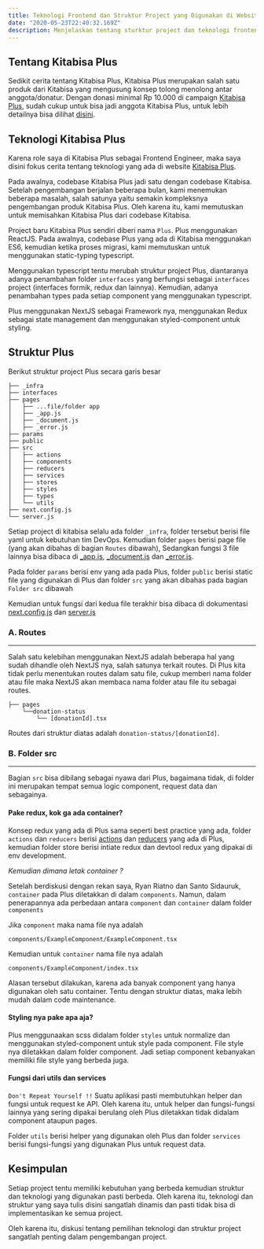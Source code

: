 ```yaml
---
title: Teknologi Frontend dan Struktur Project yang Digunakan di Website Kitabisa Plus
date: "2020-05-23T22:40:32.169Z"
description: Menjelaskan tentang sturktur project dan teknologi frontend apa aja yang ada website Kitabisa Plus.
---
```


## Tentang Kitabisa Plus

Sedikit cerita tentang Kitabisa Plus, Kitabisa Plus merupakan salah satu produk dari Kitabisa yang mengusung konsep tolong menolong antar anggota/donatur. Dengan donasi minimal Rp 10.000 di campaign [Kitabisa Plus](https://Plus.kitabisa.com/), sudah cukup untuk bisa jadi anggota Kitabisa Plus, untuk lebih detailnya bisa dilihat [disini](https://help.kitabisa.com/articles/360026481454-syarat--ketentuan-kitabisa-Plus).

## Teknologi Kitabisa Plus

Karena role saya di Kitabisa Plus sebagai Frontend Engineer, maka saya disini fokus cerita tentang teknologi yang ada di website [Kitabisa Plus](https://Plus.kitabisa.com/).

Pada awalnya, codebase Kitabisa Plus jadi satu dengan codebase Kitabisa. Setelah pengembangan berjalan beberapa bulan, kami menemukan beberapa masalah, salah satunya yaitu semakin kompleksnya pengembangan produk Kitabisa Plus. Oleh karena itu, kami memutuskan untuk memisahkan Kitabisa Plus dari codebase Kitabisa.

Project baru Kitabisa Plus sendiri diberi nama `Plus`. Plus menggunakan ReactJS. Pada awalnya, codebase Plus yang ada di Kitabisa menggunakan ES6, kemudian ketika proses migrasi, kami memutuskan untuk menggunakan static-typing typescript.

Menggunakan typescript tentu merubah struktur project Plus, diantaranya adanya penambahan folder `interfaces` yang berfungsi sebagai `interfaces` project (interfaces formik, redux dan lainnya). Kemudian, adanya penambahan types pada setiap component yang menggunakan typescript.

Plus menggunakan NextJS sebagai Framework nya, menggunakan Redux sebagai state management dan menggunakan styled-component untuk styling.

## Struktur Plus

Berikut struktur project Plus secara garis besar

```
├── _infra
├── interfaces
├── pages
│   ├── ...file/folder app
│   ├── _app.js
│   ├── _document.js
│   ├── _error.js
├── params
├── public
├── src
│   ├── actions
│   ├── components
│   ├── reducers
│   ├── services
│   ├── stores
│   ├── styles
│   ├── types
│   └── utils
├── next.config.js
└── server.js
```

Setiap project di kitabisa selalu ada folder `_infra`, folder tersebut berisi file yaml untuk kebutuhan tim DevOps.
Kemudian folder `pages` berisi page file (yang akan dibahas di bagian `Routes` dibawah), Sedangkan fungsi 3 file lainnya bisa dibaca di [\_app.js](https://nextjs.org/docs/advanced-features/custom-app), [\_document.js](https://nextjs.org/docs/advanced-features/custom-document) dan [\_error.js](https://nextjs.org/docs/advanced-features/custom-error-page).

Pada folder `params` berisi env yang ada pada Plus, folder `public` berisi static file yang digunakan di Plus dan folder `src` yang akan dibahas pada bagian `Folder src` dibawah

Kemudian untuk fungsi dari kedua file terakhir bisa dibaca di dokumentasi [next.config.js](https://nextjs.org/docs/api-reference/next.config.js/introduction) dan [server.js](https://nextjs.org/docs/advanced-features/custom-server)

### A. Routes

---

Salah satu kelebihan menggunakan NextJS adalah beberapa hal yang sudah dihandle oleh NextJS nya, salah satunya terkait routes. Di Plus kita tidak perlu menentukan routes dalam satu file, cukup memberi nama folder atau file maka NextJS akan membaca nama folder atau file itu sebagai routes.

```
├── pages
    └──donation-status
        └── [donationId].tsx
```

Routes dari struktur diatas adalah `donation-status/[donationId]`.

### B. Folder src

---

Bagian `src` bisa dibilang sebagai nyawa dari Plus, bagaimana tidak, di folder ini merupakan tempat semua logic component, request data dan sebagainya.

#### Pake redux, kok ga ada container?

Konsep redux yang ada di Plus sama seperti best practice yang ada, folder `actions` dan `reducers` berisi [actions](https://redux.js.org/recipes/reducing-boilerplate#actions) dan [reducers](https://redux.js.org/faq/reducers#reducers) yang ada di Plus, kemudian folder store berisi intiate redux dan devtool redux yang dipakai di env development.

_Kemudian dimana letak container ?_

Setelah berdiskusi dengan rekan saya, Ryan Riatno dan Santo Sidauruk, `container` pada Plus diletakkan di dalam `components`.
Namun, dalam penerapannya ada perbedaan antara `component` dan `container` dalam folder `components`

Jika `component` maka nama file nya adalah

```
components/ExampleComponent/ExampleComponent.tsx
```

Kemudian untuk `container` nama file nya adalah

```
components/ExampleComponent/index.tsx
```

Alasan tersebut dilakukan, karena ada banyak component yang hanya digunakan oleh satu container. Tentu dengan struktur diatas, maka lebih mudah dalam code maintenance.

#### Styling nya pake apa aja?

Plus menggunaakan scss didalam folder `styles` untuk normalize dan menggunakan styled-component untuk style pada component. File style nya diletakkan dalam folder component. Jadi setiap component kebanyakan memiliki file style yang berbeda juga.

#### Fungsi dari utils dan services

`Don't Repeat Yourself !!` Suatu aplikasi pasti membutuhkan helper dan fungsi untuk request ke API. Oleh karena itu, untuk helper dan fungsi-fungsi lainnya yang sering dipakai berulang oleh Plus diletakkan tidak didalam component ataupun pages.

Folder `utils` berisi helper yang digunakan oleh Plus dan folder `services` berisi fungsi-fungsi yang digunakan Plus untuk request data.

## Kesimpulan

Setiap project tentu memiliki kebutuhan yang berbeda kemudian struktur dan teknologi yang digunakan pasti berbeda. Oleh karena itu, teknologi dan struktur yang saya tulis disini sangatlah dinamis dan pasti tidak bisa di implementasikan ke semua project.

Oleh karena itu, diskusi tentang pemilihan teknologi dan struktur project sangatlah penting dalam pengembangan project.
